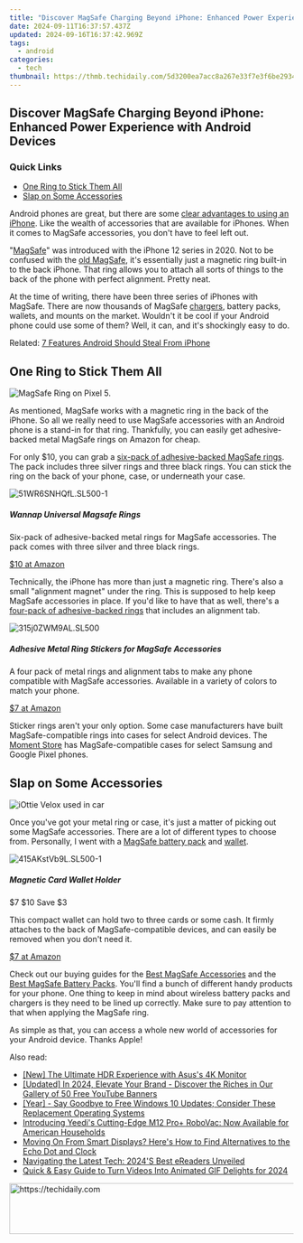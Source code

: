 ```yaml
---
title: "Discover MagSafe Charging Beyond iPhone: Enhanced Power Experience with Android Devices"
date: 2024-09-11T16:37:57.437Z
updated: 2024-09-16T16:37:42.969Z
tags:
  - android
categories:
  - tech
thumbnail: https://thmb.techidaily.com/5d3200ea7acc8a267e33f7e3f6be29344352dcba610c7cb281d20c740b294fae.jpg
---
```


## Discover MagSafe Charging Beyond iPhone: Enhanced Power Experience with Android Devices

### Quick Links

* [One Ring to Stick Them All](https://facebook-record-videos.techidaily.com/the-pivotal-role-of-thumbnails-in-video-success-stories-for-2024/)
* [Slap on Some Accessories](https://screen-mirroring-recording.techidaily.com/updated-screen-recording-with-internal-devices-on-huaweis-mate-mate-1020-and-p-p20-p10/)

 Android phones are great, but there are some [clear advantages to using an iPhone](https://video-screen-grab.techidaily.com/new-optimal-recording-for-virtual-meetings-top-5-equipment-lists/). Like the wealth of accessories that are available for iPhones. When it comes to MagSafe accessories, you don't have to feel left out.

 "[MagSafe](https://techno-recovery.techidaily.com/mastering-regional-adjustments-how-to-update-regions-on-your-iphone/)" was introduced with the iPhone 12 series in 2020\. Not to be confused with the [old MagSafe](https://www.reviewgeek.com/21663/add-magsafe-charging-to-your-macbook-pro-with-these-cables-and-adapters/), it's essentially just a magnetic ring built-in to the back iPhone. That ring allows you to attach all sorts of things to the back of the phone with perfect alignment. Pretty neat.

 At the time of writing, there have been three series of iPhones with MagSafe. There are now thousands of MagSafe [chargers](https://desktop-recording.techidaily.com/new-2024-approved-top-10-battle-royale-games/), battery packs, wallets, and mounts on the market. Wouldn't it be cool if your Android phone could use some of them? Well, it can, and it's shockingly easy to do.

Related: [7 Features Android Should Steal From iPhone](https://video-screen-grab.techidaily.com/new-optimal-recording-for-virtual-meetings-top-5-equipment-lists/) 

##  One Ring to Stick Them All

![MagSafe Ring on Pixel 5.](https://static1.howtogeekimages.com/wordpress/wp-content/uploads/2021/12/magsafe-ring-on-pixel.jpg?trim=1,1&amp;bg-color=000&amp;pad=1,1) 

 As mentioned, MagSafe works with a magnetic ring in the back of the iPhone. So all we really need to use MagSafe accessories with an Android phone is a stand-in for that ring. Thankfully, you can easily get adhesive-backed metal MagSafe rings on Amazon for cheap.

 For only $10, you can grab a [six-pack of adhesive-backed MagSafe rings](https://www.amazon.com/Wannap-Magnetic-Wireless-Charger-Sticker/dp/B075YB8C7F?tag=htg-v2-41ll985-20&ascsubtag=UUhtgUeUpU203993&asc%5Frefurl=https%3A%2F%2Fwww.howtogeek.com%2F840644%2Fmagsafe-isnt-just-for-iphones-its-great-on-android-too%2F&asc%5Fcampaign=Short-Term). The pack includes three silver rings and three black rings. You can stick the ring on the back of your phone, case, or underneath your case.

![51WR6SNHQfL._SL500_-1](https://static1.howtogeekimages.com/wordpress/wp-content/uploads/2023/06/51wr6snhqfl-_sl500_-1.jpg) 

#####  Wannap Universal Magsafe Rings

Six-pack of adhesive-backed metal rings for MagSafe accessories. The pack comes with three silver and three black rings.

[$10 at Amazon](https://www.amazon.com/Wannap-Magnetic-Wireless-Charger-Sticker/dp/B075YB8C7F) 

 Technically, the iPhone has more than just a magnetic ring. There's also a small "alignment magnet" under the ring. This is supposed to help keep MagSafe accessories in place. If you'd like to have that as well, there's a [four-pack of adhesive-backed rings](https://www.amazon.com/Adhesive-Accessories-Python-Trend-One/dp/B09WRSNB3L?tag=htg-v2-41ll985-20&ascsubtag=UUhtgUeUpU203993&asc%5Frefurl=https%3A%2F%2Fwww.howtogeek.com%2F840644%2Fmagsafe-isnt-just-for-iphones-its-great-on-android-too%2F&asc%5Fcampaign=Short-Term) that includes an alignment tab.

![315j0ZWM9AL._SL500_](https://static1.howtogeekimages.com/wordpress/wp-content/uploads/2023/06/315j0zwm9al-_sl500_.jpg) 

#####  Adhesive Metal Ring Stickers for MagSafe Accessories

A four pack of metal rings and alignment tabs to make any phone compatible with MagSafe accessories. Available in a variety of colors to match your phone.

[$7 at Amazon](https://www.amazon.com/Adhesive-Accessories-Python-Trend-One/dp/B09WRSNB3L) 

 Sticker rings aren't your only option. Some case manufacturers have built MagSafe-compatible rings into cases for select Android devices. The [Moment Store](https://www.shopmoment.com/mobile/phone-cases?filter-features=magsafe-compatible) has MagSafe-compatible cases for select Samsung and Google Pixel phones.

##  Slap on Some Accessories

![iOttie Velox used in car](https://static1.howtogeekimages.com/wordpress/wp-content/uploads/www.howtogeek.com/p-badge/763847/b970c63f880dec128214cf73a700fbb0.png?trim=1,1&amp;bg-color=000&amp;pad=1,1) 

 Once you've got your metal ring or case, it's just a matter of picking out some MagSafe accessories. There are a lot of different types to choose from. Personally, I went with a [MagSafe battery pack](https://www.amazon.com/dp/B09B8Q6LYW?tag=htg-v2-41ll985-20&ascsubtag=UUhtgUeUpU203993&asc%5Frefurl=https%3A%2F%2Fwww.howtogeek.com%2F840644%2Fmagsafe-isnt-just-for-iphones-its-great-on-android-too%2F&asc%5Fcampaign=Short-Term) and [wallet](https://smile.amazon.com/dp/B09JNPNGGD).

![415AKstVb9L._SL500_-1](https://static1.howtogeekimages.com/wordpress/wp-content/uploads/2023/06/415akstvb9l-_sl500_-1.jpg) 

#####  Magnetic Card Wallet Holder

$7 $10 Save $3 

This compact wallet can hold two to three cards or some cash. It firmly attaches to the back of MagSafe-compatible devices, and can easily be removed when you don't need it.

[$7 at Amazon](https://smile.amazon.com/dp/B09JNPNGGD) 

 Check out our buying guides for the [Best MagSafe Accessories](https://facebook-video-footage.techidaily.com/new-2024-approved-achieving-broadcast-excellence-your-guide-to-youtubes-live-360-videos/) and the [Best MagSafe Battery Packs](https://screen-sharing-recording.techidaily.com/updated-pinnacle-7-action-shooter-games/). You'll find a bunch of different handy products for your phone. One thing to keep in mind about wireless battery packs and chargers is they need to be lined up correctly. Make sure to pay attention to that when applying the MagSafe ring.

 As simple as that, you can access a whole new world of accessories for your Android device. Thanks Apple!

<ins class="adsbygoogle"
     style="display:block"
     data-ad-format="autorelaxed"
     data-ad-client="ca-pub-7571918770474297"
     data-ad-slot="1223367746"></ins>

<ins class="adsbygoogle"
     style="display:block"
     data-ad-client="ca-pub-7571918770474297"
     data-ad-slot="8358498916"
     data-ad-format="auto"
     data-full-width-responsive="true"></ins>

<span class="atpl-alsoreadstyle">Also read:</span>
<div><ul>
<li><a href="https://some-tips.techidaily.com/new-the-ultimate-hdr-experience-with-asuss-4k-monitor/"><u>[New] The Ultimate HDR Experience with Asus's 4K Monitor</u></a></li>
<li><a href="https://youtube-tips.techidaily.com/ed-in-2024-elevate-your-brand-discover-the-riches-in-our-gallery-of-50-free-youtube-banners/"><u>[Updated] In 2024, Elevate Your Brand - Discover the Riches in Our Gallery of 50 Free YouTube Banners</u></a></li>
<li><a href="https://win-forum.techidaily.com/year-say-goodbye-to-free-windows-10-updates-consider-these-replacement-operating-systems/"><u>[Year] - Say Goodbye to Free Windows 10 Updates; Consider These Replacement Operating Systems</u></a></li>
<li><a href="https://hardware-reviews.techidaily.com/introducing-yeedis-cutting-edge-m12-proplus-robovac-now-available-for-american-households/"><u>Introducing Yeedi's Cutting-Edge M12 Pro+ RoboVac: Now Available for American Households</u></a></li>
<li><a href="https://hardware-reviews.techidaily.com/moving-on-from-smart-displays-heres-how-to-find-alternatives-to-the-echo-dot-and-clock/"><u>Moving On From Smart Displays? Here's How to Find Alternatives to the Echo Dot and Clock</u></a></li>
<li><a href="https://hardware-reviews.techidaily.com/navigating-the-latest-tech-2024s-best-ereaders-unveiled/"><u>Navigating the Latest Tech: 2024'S Best eReaders Unveiled</u></a></li>
<li><a href="https://facebook-video-share.techidaily.com/quick-and-easy-guide-to-turn-videos-into-animated-gif-delights-for-2024/"><u>Quick & Easy Guide to Turn Videos Into Animated GIF Delights for 2024</u></a></li>
</ul></div>

<!-- affiliate ads begin -->
<a href="https://appsumo.8odi.net/c/5597632/2123726/7443" target="_top" id="2123726">
  <img src="//a.impactradius-go.com/display-ad/7443-2123726" border="0" alt="https://techidaily.com" width="600" height="90"/>
</a>
<img height="0" width="0" src="https://appsumo.8odi.net/i/5597632/2123726/7443" style="position:absolute;visibility:hidden;" border="0" />
<!-- affiliate ads end -->

